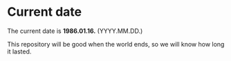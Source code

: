# Current date

The current date is **1986.01.16.** (YYYY.MM.DD.)

This repository will be good when the world ends, so we will know how long it lasted.